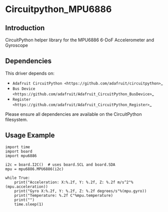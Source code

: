 # Circuitpython_MPU6886

## Introduction

CircuitPython helper library for the MPU6886 6-DoF Accelerometer and Gyroscope

## Dependencies

This driver depends on:

* `Adafruit CircuitPython <https://github.com/adafruit/circuitpython>`_
* `Bus Device <https://github.com/adafruit/Adafruit_CircuitPython_BusDevice>`_
* `Register <https://github.com/adafruit/Adafruit_CircuitPython_Register>`_

Please ensure all dependencies are available on the CircuitPython filesystem.

## Usage Example

```
import time
import board
import mpu6886

i2c = board.I2C()  # uses board.SCL and board.SDA
mpu = mpu6886.MPU6886(i2c)

while True:
    print("Acceleration: X:%.2f, Y: %.2f, Z: %.2f m/s^2"%(mpu.acceleration))
    print("Gyro X:%.2f, Y: %.2f, Z: %.2f degrees/s"%(mpu.gyro))
    print("Temperature: %.2f C"%mpu.temperature)
    print("")
    time.sleep(1)
```

